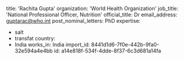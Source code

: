 title: 'Rachita Gupta'
organization: 'World Health Organization'
job_title: 'National Professional Officer, Nutrition'
official_title: Dr
email_address: guptarac@who.int
post_nominal_letters: PhD
expertise:
  - salt
  - transfat
country:
  - India
works_in: India
import_id: 8441d1d6-7f0e-442b-9fa0-32e594a4e4bb
id: a14e818f-534f-4dde-8f37-6c3d681a14fa
